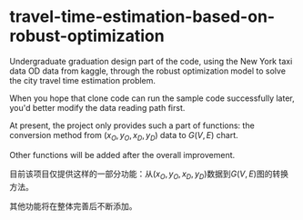 # travel-time-estimation-based-on-robust-optimization
Undergraduate graduation design part of the code, using the New York taxi data OD data from kaggle, through the robust optimization model to solve the city travel time estimation problem.

When you hope that clone code can run the sample code successfully later, you'd better modify the data reading path first.

At present, the project only provides such a part of functions: the conversion method from $\left(x_O,y_O,x_D,y_D\right)$ data to $G\left(V,E\right)$ chart.

Other functions will be added after the overall improvement.

目前该项目仅提供这样的一部分功能：从$\left(x_O,y_O,x_D,y_D\right)$数据到$G\left(V,E\right)$图的转换方法。

其他功能将在整体完善后不断添加。